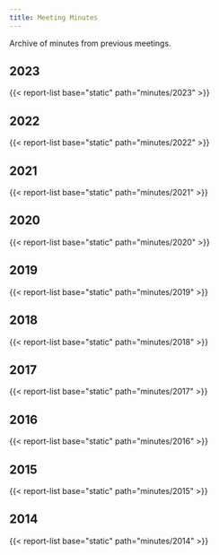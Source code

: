 ```yaml
---
title: Meeting Minutes
---
```


Archive of minutes from previous meetings.

<!--more-->

2023
----

{{< report-list base="static" path="minutes/2023" >}}

2022
----

{{< report-list base="static" path="minutes/2022" >}}

2021
----

{{< report-list base="static" path="minutes/2021" >}}

2020
----

{{< report-list base="static" path="minutes/2020" >}}

2019
----

{{< report-list base="static" path="minutes/2019" >}}

2018
----

{{< report-list base="static" path="minutes/2018" >}}

2017
----

{{< report-list base="static" path="minutes/2017" >}}

2016
----

{{< report-list base="static" path="minutes/2016" >}}

2015
----

{{< report-list base="static" path="minutes/2015" >}}

2014
----

{{< report-list base="static" path="minutes/2014" >}}
